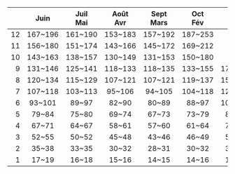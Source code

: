 |    | Juin    | Juil<br>Mai   | Août<br>Avr   | Sept<br>Mars   | Oct<br>Fév   | Nov<br>Jan   | Déc     |
|---:|:-------:|:-------------:|:-------------:|:--------------:|:------------:|:------------:|:-------:|
| 12 | 167~196 | 161~190       | 153~183       | 157~192        | 187~253      | NaN          | NaN     |
| 11 | 156~180 | 151~174       | 143~166       | 145~172        | 169~212      | NaN          | NaN     |
| 10 | 143~163 | 138~157       | 130~149       | 131~153        | 150~180      | NaN          | NaN     |
|  9 | 131~146 | 125~141       | 118~133       | 118~135        | 133~155      | 177~238      | NaN     |
|  8 | 120~134 | 115~129       | 107~121       | 107~121        | 119~137      | 152~186      | NaN     |
|  7 | 107~118 | 103~113       | 95~106        | 94~105         | 104~118      | 129~150      | 152~186 |
|  6 | 93~101  | 89~97         | 82~90         | 80~89          | 88~97        | 106~119      | 121~138 |
|  5 | 79~84   | 75~80         | 69~74         | 67~73          | 73~79        | 86~94        | 97~106  |
|  4 | 67~71   | 64~67         | 58~61         | 57~60          | 61~64        | 71~75        | 79~84   |
|  3 | 52~55   | 50~52         | 45~48         | 43~46          | 46~49        | 53~57        | 58~62   |
|  2 | 35~38   | 33~35         | 30~32         | 28~31          | 30~32        | 34~37        | 37~40   |
|  1 | 17~19   | 16~18         | 15~16         | 14~15          | 14~16        | 16~18        | 18~20   |